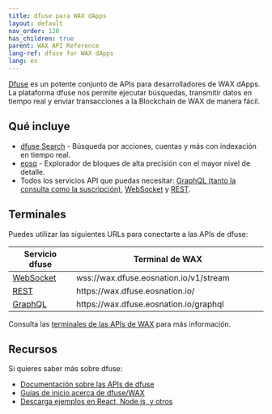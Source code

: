 ```yaml
---
title: dfuse para WAX dApps
layout: default
nav_order: 120
has_children: true
parent: WAX API Reference
lang-ref: dfuse for WAX dApps
lang: es
---
```


<a href="https://dfuse.eosnation.io" target="_blank">Dfuse</a> es un potente conjunto de APIs para desarrolladores de WAX dApps. La plataforma dfuse nos permite ejecutar búsquedas, transmitir datos en tiempo real y enviar transacciones a la Blockchain de WAX de manera fácil.

## Qué incluye

<ul>
    <li><a href="https://medium.com/@dfuseio/kicking-off-2019-with-a-revolution-searchability-on-the-blockchain-dbb7bb3e6bae" target="_blank">dfuse Search</a> - Búsqueda por acciones, cuentas y más con indexación en tiempo real.</li>
    <li><a href="https://wax.eosq.eosnation.io" target="_blank">eosq</a> - Explorador de bloques de alta precisión con el mayor nivel de detalle.</li>
    <li>Todos los servicios API que puedas necesitar:
      <a href="https://docs.dfuse.eosnation.io/eosio/public-apis/reference/graphql-api/" target="_blank">GraphQL (tanto la consulta como la suscripción)</a>,
      <a href="https://docs.dfuse.eosnation.io/reference/eosio/websocket/" target="_blank">WebSocket</a> y
      <a href="https://docs.dfuse.eosnation.io/reference/eosio/rest/" target="_blank">REST</a>.</li>
</ul>

## Terminales

Puedes utilizar las siguientes URLs para conectarte a las APIs de dfuse:

<table>
<thead>
<tr>
<th style="width:25%">Servicio dfuse</th>
<th>Terminal de WAX</th>
</tr>
</thead>

<tbody>
<tr>
<td><a href="https://docs.dfuse.eosnation.io/reference/eosio/websocket/" target="_blank">WebSocket</a></td>
<td>wss://wax.dfuse.eosnation.io/v1/stream</td>
</tr>

<tr>
<td><a href="https://docs.dfuse.eosnation.io/reference/eosio/rest/block-id-by-time/" target="_blank">REST</a></td>
<td>https://wax.dfuse.eosnation.io/</td>
</tr>

<tr>
<td><a href="https://docs.dfuse.eosnation.io/reference/eosio/graphql/" target="_blank">GraphQL</a></td>
<td>https://wax.dfuse.eosnation.io/graphql</td>
</tr>

</tbody>
</table>

Consulta las <a href="https://docs.dfuse.eosnation.io/eosio/public-apis/reference/network-endpoints/#wax-mainnet" target="_blank">terminales de las APIs de WAX</a> para más información.

## Recursos

Si quieres saber más sobre dfuse:

* <a href="https://docs.dfuse.eosnation.io/eosio/" target="_blank">Documentación sobre las APIs de dfuse</a>
* <a href="https://docs.dfuse.eosnation.io/eosio/public-apis/getting-started/" target="_blank">Guías de inicio acerca de dfuse/WAX</a>
* <a href="https://docs.dfuse.eosnation.io/eosio/public-apis/samples/" target="_blank">Descarga ejemplos en React, Node.js, y otros</a>

